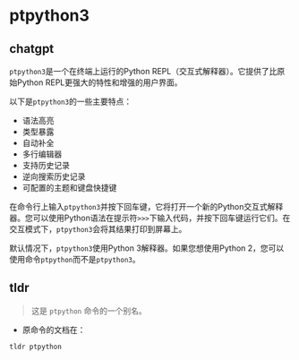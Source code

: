 # ptpython3 
## chatgpt 
`ptpython3`是一个在终端上运行的Python REPL（交互式解释器）。它提供了比原始Python REPL更强大的特性和增强的用户界面。

以下是`ptpython3`的一些主要特点：

- 语法高亮
- 类型暴露
- 自动补全
- 多行编辑器
- 支持历史记录
- 逆向搜索历史记录
- 可配置的主题和键盘快捷键

在命令行上输入`ptpython3`并按下回车键，它将打开一个新的Python交互式解释器。您可以使用Python语法在提示符`>>>`下输入代码，并按下回车键运行它们。在交互模式下，`ptpython3`会将其结果打印到屏幕上。

默认情况下，`ptpython3`使用Python 3解释器。如果您想使用Python 2，您可以使用命令`ptpython`而不是`ptpython3`。 

## tldr 
 
> 这是 `ptpython` 命令的一个别名。

- 原命令的文档在：

`tldr ptpython`
